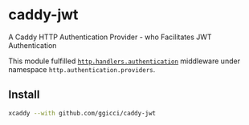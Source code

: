 # caddy-jwt

A Caddy HTTP Authentication Provider - who Facilitates JWT Authentication

This module fulfilled [`http.handlers.authentication`](https://caddyserver.com/docs/modules/http.handlers.authentication) middleware under namespace `http.authentication.providers`.

## Install

```bash
xcaddy --with github.com/ggicci/caddy-jwt
```

